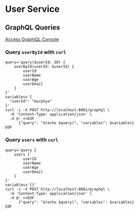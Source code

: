 # User Service

## GraphQL Queries

[Access GraphiQL Console](localhost:8081/graphiql)

### Query `userById` with `curl`

```shell
query='query($userId: ID) {
    userById(userId: $userId) {
        userId
        userName
        userAge
        userEmail
    }
}'
variables='{
  "userId": "murphye"
}'
curl -i -X POST http://localhost:8081/graphql \
  -H 'Content-Type: application/json' \
  -d @- <<EOF
      {"query": "$(echo $query)", "variables": $variables}
EOF
```

### Query `users` with `curl`
```shell
query='query {
    users {
        userId
        userName
        userAge
        userEmail
    }
}'
variables='{}'
curl -i -X POST http://localhost:8081/graphql \
  -H 'Content-Type: application/json' \
  -d @- <<EOF
      {"query": "$(echo $query)", "variables": $variables}
EOF
```